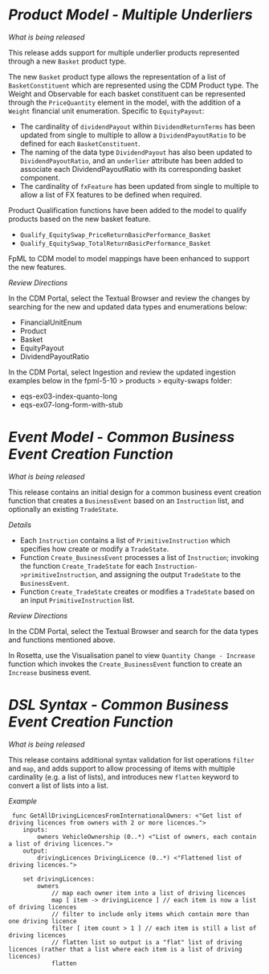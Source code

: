 # *Product Model - Multiple Underliers*

_What is being released_

This release adds support for multiple underlier products represented through a new `Basket` product type.

The new `Basket` product type allows the representation of a list of `BasketConstituent` which are represented using the CDM Product type.
The Weight and Observable for each basket constituent can be represented through the `PriceQuantity` element in the model, with the addition of a `Weight` financial unit enumeration.
Specific to `EquityPayout`:
- The cardinality of `dividendPayout` within `DividendReturnTerms` has been updated from single to multiple to allow a `DividendPayoutRatio` to be defined for each `BasketConstituent`.
- The naming of the data type `DividendPayout` has also been updated to `DividendPayoutRatio`, and an `underlier` attribute has been added to associate each DividendPayoutRatio with its corresponding basket component.
- The cardinality of `fxFeature` has been updated from single to multiple to allow a list of FX features to be defined when required.

Product Qualification functions have been added to the model to qualify products based on the new basket feature.
- `Qualify_EquitySwap_PriceReturnBasicPerformance_Basket`
- `Qualify_EquitySwap_TotalReturnBasicPerformance_Basket`

FpML to CDM model to model mappings have been enhanced to support the new features.

_Review Directions_

In the CDM Portal, select the Textual Browser and review the changes by searching for the new and updated data types and enumerations below:

- FinancialUnitEnum
- Product
- Basket
- EquityPayout
- DividendPayoutRatio
  
In the CDM Portal, select Ingestion and review the updated ingestion examples below in the fpml-5-10 > products > equity-swaps folder:
- eqs-ex03-index-quanto-long
- eqs-ex07-long-form-with-stub

# *Event Model - Common Business Event Creation Function*

_What is being released_

This release contains an initial design for a common business event creation function that creates a `BusinessEvent` based on an `Instruction` list, and optionally an existing `TradeState`.

_Details_

- Each `Instruction` contains a list of `PrimitiveInstruction` which specifies how create or modify a `TradeState`.
- Function `Create_BusinessEvent` processes a list of `Instruction`; invoking the function `Create_TradeState` for each `Instruction->primitiveInstruction`, and assigning the output `TradeState` to the `BusinessEvent`.
- Function `Create_TradeState` creates or modifies a `TradeState` based on an input `PrimitiveInstruction` list.

_Review Directions_

In the CDM Portal, select the Textual Browser and search for the data types and functions mentioned above.

In Rosetta, use the Visualisation panel to view `Quantity Change - Increase` function which invokes the `Create_BusinessEvent` function to create an `Increase` business event.

# *DSL Syntax - Common Business Event Creation Function*

_What is being released_

This release contains additional syntax validation for list operations `filter` and `map`, and adds support to allow processing of items with multiple cardinality (e.g. a list of lists), and introduces new `flatten` keyword to convert a list of lists into a list. 

_Example_

```
 func GetAllDrivingLicencesFromInternationalOwners: <"Get list of driving licences from owners with 2 or more licences.">
    inputs:
        owners VehicleOwnership (0..*) <"List of owners, each contain a list of driving licences.">
    output:
        drivingLicences DrivingLicence (0..*) <"Flattened list of driving licences.">

    set drivingLicences: 
        owners
            // map each owner item into a list of driving licences
            map [ item -> drivingLicence ] // each item is now a list of driving licences
            // filter to include only items which contain more than one driving licence
            filter [ item count > 1 ] // each item is still a list of driving licences
            // flatten list so output is a "flat" list of driving licences (rather that a list where each item is a list of driving licences)
            flatten 
```
